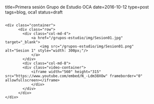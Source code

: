 title=Primera sesión Grupo de Estudio OCA
date=2016-10-12
type=post
tags=blog, oca1
status=draft
~~~~~~

<div class="container">
      <div class="row">
        <div class="col-md-4">
            <a href="/grupos-estudio/img/Sesion01.jpg" target="_blank">
                <img src="/grupos-estudio/img/Sesion01.png" alt="Sesion 1" style="width: 300px;"/>
            </a>
        </div>
        <div class="col-md-8">
        <div class="video-container">
            <iframe width="560" height="315" src="https://www.youtube.com/embed/N_-Ldm38XOw" frameborder="0" allowfullscreen></iframe>
            </div>
        </div>
      </div>
</div>




